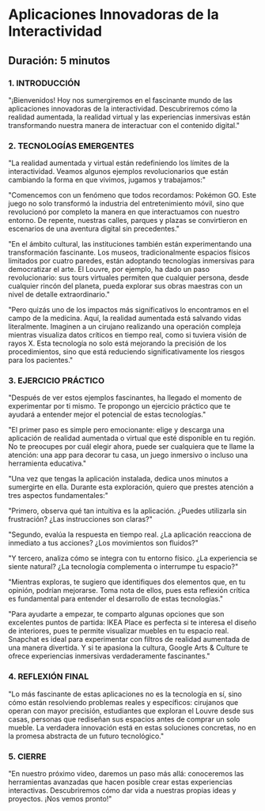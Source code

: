 # Aplicaciones Innovadoras de la Interactividad

## Duración: 5 minutos

### 1. INTRODUCCIÓN

"¡Bienvenidos! Hoy nos sumergiremos en el fascinante mundo de las aplicaciones innovadoras de la interactividad. Descubriremos cómo la realidad aumentada, la realidad virtual y las experiencias inmersivas están transformando nuestra manera de interactuar con el contenido digital."

### 2. TECNOLOGÍAS EMERGENTES

"La realidad aumentada y virtual están redefiniendo los límites de la interactividad. Veamos algunos ejemplos revolucionarios que están cambiando la forma en que vivimos, jugamos y trabajamos:"

"Comencemos con un fenómeno que todos recordamos: Pokémon GO. Este juego no solo transformó la industria del entretenimiento móvil, sino que revolucionó por completo la manera en que interactuamos con nuestro entorno. De repente, nuestras calles, parques y plazas se convirtieron en escenarios de una aventura digital sin precedentes."

"En el ámbito cultural, las instituciones también están experimentando una transformación fascinante. Los museos, tradicionalmente espacios físicos limitados por cuatro paredes, están adoptando tecnologías inmersivas para democratizar el arte. El Louvre, por ejemplo, ha dado un paso revolucionario: sus tours virtuales permiten que cualquier persona, desde cualquier rincón del planeta, pueda explorar sus obras maestras con un nivel de detalle extraordinario."

"Pero quizás uno de los impactos más significativos lo encontramos en el campo de la medicina. Aquí, la realidad aumentada está salvando vidas literalmente. Imaginen a un cirujano realizando una operación compleja mientras visualiza datos críticos en tiempo real, como si tuviera visión de rayos X. Esta tecnología no solo está mejorando la precisión de los procedimientos, sino que está reduciendo significativamente los riesgos para los pacientes."

### 3. EJERCICIO PRÁCTICO

"Después de ver estos ejemplos fascinantes, ha llegado el momento de experimentar por ti mismo. Te propongo un ejercicio práctico que te ayudará a entender mejor el potencial de estas tecnologías."

"El primer paso es simple pero emocionante: elige y descarga una aplicación de realidad aumentada o virtual que esté disponible en tu región. No te preocupes por cuál elegir ahora, puede ser cualquiera que te llame la atención: una app para decorar tu casa, un juego inmersivo o incluso una herramienta educativa."

"Una vez que tengas la aplicación instalada, dedica unos minutos a sumergirte en ella. Durante esta exploración, quiero que prestes atención a tres aspectos fundamentales:"

"Primero, observa qué tan intuitiva es la aplicación. ¿Puedes utilizarla sin frustración? ¿Las instrucciones son claras?"

"Segundo, evalúa la respuesta en tiempo real. ¿La aplicación reacciona de inmediato a tus acciones? ¿Los movimientos son fluidos?"

"Y tercero, analiza cómo se integra con tu entorno físico. ¿La experiencia se siente natural? ¿La tecnología complementa o interrumpe tu espacio?"

"Mientras exploras, te sugiero que identifiques dos elementos que, en tu opinión, podrían mejorarse. Toma nota de ellos, pues esta reflexión crítica es fundamental para entender el desarrollo de estas tecnologías."

"Para ayudarte a empezar, te comparto algunas opciones que son excelentes puntos de partida: IKEA Place es perfecta si te interesa el diseño de interiores, pues te permite visualizar muebles en tu espacio real. Snapchat es ideal para experimentar con filtros de realidad aumentada de una manera divertida. Y si te apasiona la cultura, Google Arts & Culture te ofrece experiencias inmersivas verdaderamente fascinantes."

### 4. REFLEXIÓN FINAL

"Lo más fascinante de estas aplicaciones no es la tecnología en sí, sino cómo están resolviendo problemas reales y específicos: cirujanos que operan con mayor precisión, estudiantes que exploran el Louvre desde sus casas, personas que rediseñan sus espacios antes de comprar un solo mueble. La verdadera innovación está en estas soluciones concretas, no en la promesa abstracta de un futuro tecnológico."

### 5. CIERRE

"En nuestro próximo video, daremos un paso más allá: conoceremos las herramientas avanzadas que hacen posible crear estas experiencias interactivas. Descubriremos cómo dar vida a nuestras propias ideas y proyectos. ¡Nos vemos pronto!"